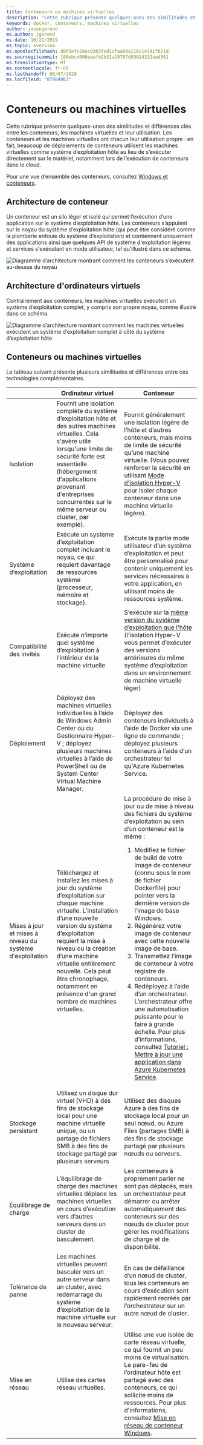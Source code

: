 ```yaml
---
title: Conteneurs ou machines virtuelles
description: 'Cette rubrique présente quelques-unes des similitudes et différences clés entre les conteneurs, les machines virtuelles et leur utilisation. Les conteneurs et les machines virtuelles ont chacun leur utilisation propre : en fait, beaucoup de déploiements de conteneurs utilisent les machines virtuelles comme système d’exploitation hôte au lieu de s’exécuter directement sur le matériel, surtout lors de l’exécution de conteneurs dans le cloud.'
keywords: docker, conteneurs, machines virtuelles
author: jasongerend
ms.author: jgerend
ms.date: 10/21/2019
ms.topic: overview
ms.openlocfilehash: d8f3efe28ec0303fed1cfaa8da116c14141fb21d
ms.sourcegitcommit: 186ebcd006eeafb2b51a19787d59914332aad361
ms.translationtype: HT
ms.contentlocale: fr-FR
ms.lasthandoff: 08/07/2020
ms.locfileid: "87984863"
---
```

# <a name="containers-vs-virtual-machines"></a>Conteneurs ou machines virtuelles

Cette rubrique présente quelques-unes des similitudes et différences clés entre les conteneurs, les machines virtuelles et leur utilisation. Les conteneurs et les machines virtuelles ont chacun leur utilisation propre : en fait, beaucoup de déploiements de conteneurs utilisent les machines virtuelles comme système d’exploitation hôte au lieu de s’exécuter directement sur le matériel, notamment lors de l’exécution de conteneurs dans le cloud.

Pour une vue d’ensemble des conteneurs, consultez [Windows et conteneurs](index.md).

## <a name="container-architecture"></a>Architecture de conteneur

Un conteneur est un silo léger et isolé qui permet l’exécution d’une application sur le système d’exploitation hôte. Les conteneurs s’appuient sur le noyau du système d’exploitation hôte (qui peut être considéré comme la plomberie enfouie du système d’exploitation) et contiennent uniquement des applications ainsi que quelques API de système d'exploitation légères et services s'exécutant en mode utilisateur, tel qu’illustré dans ce schéma.

![Diagramme d’architecture montrant comment les conteneurs s’exécutent au-dessus du noyau](media/container-diagram.svg)

## <a name="virtual-machine-architecture"></a>Architecture d'ordinateurs virtuels

Contrairement aux conteneurs, les machines virtuelles exécutent un système d’exploitation complet, y compris son propre noyau, comme illustré dans ce schéma.

![Diagramme d’architecture montrant comment les machines virtuelles exécutent un système d’exploitation complet à côté du système d’exploitation hôte](media/virtual-machine-diagram.svg)

## <a name="containers-vs-virtual-machines"></a>Conteneurs ou machines virtuelles

Le tableau suivant présente plusieurs similitudes et différences entre ces technologies complémentaires.

|                 | Ordinateur virtuel  | Conteneur  |
| --------------  | ---------------- | ---------- |
| Isolation       | Fournit une isolation complète du système d’exploitation hôte et des autres machines virtuelles. Cela s'avère utile lorsqu'une limite de sécurité forte est essentielle (hébergement d'applications provenant d'entreprises concurrentes sur le même serveur ou cluster, par exemple). | Fournit généralement une isolation légère de l’hôte et d’autres conteneurs, mais moins de limite de sécurité qu’une machine virtuelle. (Vous pouvez renforcer la sécurité en utilisant [Mode d’isolation Hyper-V](../manage-containers/hyperv-container.md) pour isoler chaque conteneur dans une machine virtuelle légère). |
| Système d’exploitation | Exécute un système d’exploitation complet incluant le noyau, ce qui requiert davantage de ressources système (processeur, mémoire et stockage). | Exécute la partie mode utilisateur d’un système d’exploitation et peut être personnalisé pour contenir uniquement les services nécessaires à votre application, en utilisant moins de ressources système. |
| Compatibilité des invités | Exécute n’importe quel système d’exploitation à l’intérieur de la machine virtuelle | S’exécute sur la [même version du système d’exploitation que l'hôte](../deploy-containers/version-compatibility.md) (l’isolation Hyper-V vous permet d’exécuter des versions antérieures du même système d’exploitation dans un environnement de machine virtuelle léger)
| Déploiement     | Déployez des machines virtuelles individuelles à l’aide de Windows Admin Center ou du Gestionnaire Hyper-V ; déployez plusieurs machines virtuelles à l’aide de PowerShell ou de System Center Virtual Machine Manager. | Déployez des conteneurs individuels à l’aide de Docker via une ligne de commande ; déployez plusieurs conteneurs à l’aide d’un orchestrateur tel qu'Azure Kubernetes Service. |
| Mises à jour et mises à niveau du système d'exploitation | Téléchargez et installez les mises à jour du système d’exploitation sur chaque machine virtuelle. L’installation d’une nouvelle version du système d’exploitation requiert la mise à niveau ou la création d’une machine virtuelle entièrement nouvelle. Cela peut être chronophage, notamment en présence d'un grand nombre de machines virtuelles. | La procédure de mise à jour ou de mise à niveau des fichiers du système d’exploitation au sein d’un conteneur est la même : <br><ol><li>Modifiez le fichier de build de votre image de conteneur (connu sous le nom de fichier Dockerfile) pour pointer vers la dernière version de l’image de base Windows. </li><li>Régénérez votre image de conteneur avec cette nouvelle image de base.</li><li>Transmettez l’image de conteneur à votre registre de conteneurs.</li> <li>Redéployez à l’aide d’un orchestrateur.<br>L’orchestrateur offre une automatisation puissante pour le faire à grande échelle. Pour plus d’informations, consultez [Tutoriel : Mettre à jour une application dans Azure Kubernetes Service](https://docs.microsoft.com/azure/aks/tutorial-kubernetes-app-update).</li></ol> |
| Stockage persistant | Utilisez un disque dur virtuel (VHD) à des fins de stockage local pour une machine virtuelle unique, ou un partage de fichiers SMB à des fins de stockage partagé par plusieurs serveurs | Utilisez des disques Azure à des fins de stockage local pour un seul nœud, ou Azure Files (partages SMB) à des fins de stockage partagé par plusieurs nœuds ou serveurs. |
| Équilibrage de charge | L’équilibrage de charge des machines virtuelles déplace les machines virtuelles en cours d’exécution vers d’autres serveurs dans un cluster de basculement. | Les conteneurs à proprement parler ne sont pas déplacés, mais un orchestrateur peut démarrer ou arrêter automatiquement des conteneurs sur des nœuds de cluster pour gérer les modifications de charge et de disponibilité. |
| Tolérance de panne | Les machines virtuelles peuvent basculer vers un autre serveur dans un cluster, avec redémarrage du système d’exploitation de la machine virtuelle sur le nouveau serveur.  | En cas de défaillance d’un nœud de cluster, tous les conteneurs en cours d’exécution sont rapidement recréés par l’orchestrateur sur un autre nœud de cluster. |
| Mise en réseau     | Utilise des cartes réseau virtuelles. | Utilise une vue isolée de carte réseau virtuelle, ce qui fournit un peu moins de virtualisation. Le pare-feu de l’ordinateur hôte est partagé avec des conteneurs, ce qui sollicite moins de ressources. Pour plus d'informations, consultez [Mise en réseau de conteneur Windows](../container-networking/architecture.md). |